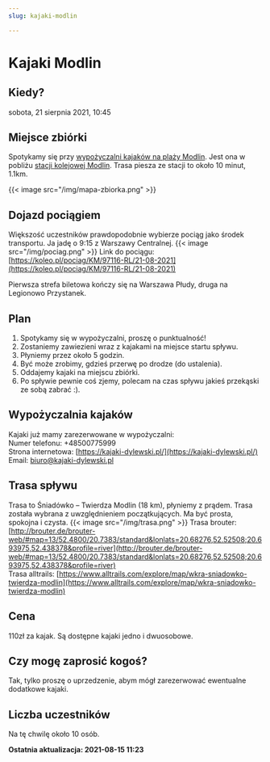 ```yaml
---
slug: kajaki-modlin

---
```


# Kajaki Modlin

## Kiedy?
sobota, 21 sierpnia 2021, 10:45

## Miejsce zbiórki
Spotykamy się przy [wypożyczalni kajaków na plaży Modlin](https://www.openstreetmap.org/node/5409544744). Jest ona w pobliżu [stacji kolejowej Modlin](https://www.openstreetmap.org/node/6586706975).
Trasa piesza ze stacji to około 10 minut, 1.1km.

{{< image src="/img/mapa-zbiorka.png" >}}

## Dojazd pociągiem
Większość uczestników prawdopodobnie wybierze pociąg jako środek transportu. Ja jadę o 9:15 z Warszawy Centralnej.
{{< image src="/img/pociag.png" >}}
Link do pociągu: [https://koleo.pl/pociag/KM/97116-RL/21-08-2021](https://koleo.pl/pociag/KM/97116-RL/21-08-2021)

Pierwsza strefa biletowa kończy się na Warszawa Płudy, druga na Legionowo Przystanek.

## Plan
1. Spotykamy się w wypożyczalni, proszę o punktualność!
2. Zostaniemy zawiezieni wraz z kajakami na miejsce startu spływu.
3. Płyniemy przez około 5 godzin.
4. Być może zrobimy, gdzieś przerwę po drodze (do ustalenia).
5. Oddajemy kajaki na miejscu zbiórki.
6. Po spływie pewnie coś zjemy, polecam na czas spływu jakieś przekąski ze sobą zabrać :).

## Wypożyczalnia kajaków
Kajaki już mamy zarezerwowane w wypożyczalni:  
Numer telefonu: +48500775999  
Strona internetowa: [https://kajaki-dylewski.pl/](https://kajaki-dylewski.pl/)  
Email: biuro@kajaki-dylewski.pl

## Trasa spływu
Trasa to Śniadówko – Twierdza Modlin (18 km), płyniemy z prądem. Trasa została wybrana z uwzględnieniem początkujących. Ma być prosta, spokojna i czysta.
{{< image src="/img/trasa.png" >}}
Trasa brouter: [http://brouter.de/brouter-web/#map=13/52.4800/20.7383/standard&lonlats=20.68276,52.52508;20.693975,52.438378&profile=river](http://brouter.de/brouter-web/#map=13/52.4800/20.7383/standard&lonlats=20.68276,52.52508;20.693975,52.438378&profile=river)  
Trasa alltrails: [https://www.alltrails.com/explore/map/wkra-sniadowko-twierdza-modlin](https://www.alltrails.com/explore/map/wkra-sniadowko-twierdza-modlin)

## Cena
110zł za kajak. Są dostępne kajaki jedno i dwuosobowe.

## Czy mogę zaprosić kogoś?
Tak, tylko proszę o uprzedzenie, abym mógł zarezerwować ewentualne dodatkowe kajaki.

## Liczba uczestników
Na tę chwilę około 10 osób.

**Ostatnia aktualizacja: 2021-08-15 11:23**
